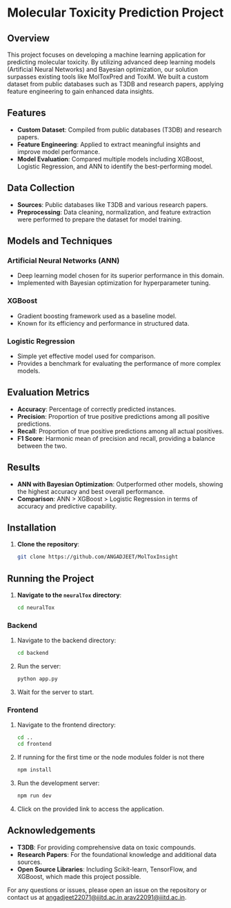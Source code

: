 # Molecular Toxicity Prediction Project

## Overview
This project focuses on developing a machine learning application for predicting molecular toxicity. By utilizing advanced deep learning models (Artificial Neural Networks) and Bayesian optimization, our solution surpasses existing tools like MolToxPred and ToxiM. We built a custom dataset from public databases such as T3DB and research papers, applying feature engineering to gain enhanced data insights.

## Features
- **Custom Dataset**: Compiled from public databases (T3DB) and research papers.
- **Feature Engineering**: Applied to extract meaningful insights and improve model performance.
- **Model Evaluation**: Compared multiple models including XGBoost, Logistic Regression, and ANN to identify the best-performing model.

## Data Collection
- **Sources**: Public databases like T3DB and various research papers.
- **Preprocessing**: Data cleaning, normalization, and feature extraction were performed to prepare the dataset for model training.

## Models and Techniques
### Artificial Neural Networks (ANN)
- Deep learning model chosen for its superior performance in this domain.
- Implemented with Bayesian optimization for hyperparameter tuning.

### XGBoost
- Gradient boosting framework used as a baseline model.
- Known for its efficiency and performance in structured data.

### Logistic Regression
- Simple yet effective model used for comparison.
- Provides a benchmark for evaluating the performance of more complex models.

## Evaluation Metrics
- **Accuracy**: Percentage of correctly predicted instances.
- **Precision**: Proportion of true positive predictions among all positive predictions.
- **Recall**: Proportion of true positive predictions among all actual positives.
- **F1 Score**: Harmonic mean of precision and recall, providing a balance between the two.

## Results
- **ANN with Bayesian Optimization**: Outperformed other models, showing the highest accuracy and best overall performance.
- **Comparison**: ANN > XGBoost > Logistic Regression in terms of accuracy and predictive capability.

## Installation
1. **Clone the repository**:
    ```bash
    git clone https://github.com/ANGADJEET/MolToxInsight
    ```

## Running the Project
   
1. **Navigate to the `neuralTox` directory**:
    ```bash
    cd neuralTox
    ```

### Backend
1. Navigate to the backend directory:
    ```bash
    cd backend
    ```

2. Run the server:
    ```bash
    python app.py
    ```

3. Wait for the server to start.

### Frontend
1. Navigate to the frontend directory:
    ```bash
    cd ..
    cd frontend
    ```
2. If running for the first time or the node modules folder is not there
   ```bash
   npm install
   ```
2. Run the development server:
    ```bash
    npm run dev
    ```
3. Click on the provided link to access the application.

## Acknowledgements
- **T3DB**: For providing comprehensive data on toxic compounds.
- **Research Papers**: For the foundational knowledge and additional data sources.
- **Open Source Libraries**: Including Scikit-learn, TensorFlow, and XGBoost, which made this project possible.

For any questions or issues, please open an issue on the repository or contact us at [angadjeet22071@iiitd.ac.in ](mailto:angadjeet22071@iiitd.ac.in)[arav22091@iiitd.ac.in](mailto:arav22091@iiitd.ac.in).

